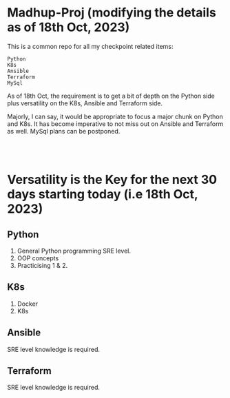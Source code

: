 # Madhup-Proj (modifying the details as of 18th Oct, 2023)
This is a common repo for all my checkpoint related items: <br>
```
Python
K8s
Ansible
Terraform
MySql
```

As of 18th Oct, the requirement is to get a bit of depth on the Python side plus versatility on the K8s, Ansible and Terraform side.

Majorly, I can say, it would be appropriate to focus a major chunk on Python and K8s.
It has become imperative to not miss out on Ansible and Terraform as well. MySql plans can be postponed. 

<br>
<br>

# Versatility is the Key for the next 30 days starting today (i.e 18th Oct, 2023)
## Python
1. General Python programming SRE level.
2. OOP concepts
3. Practicising 1 & 2.


## K8s
1. Docker
2. K8s

## Ansible
SRE level knowledge is required.

## Terraform
SRE level knowledge is required.